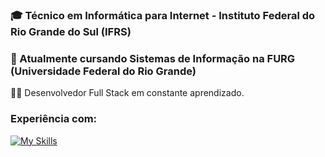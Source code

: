 ### 🎓 Técnico em Informática para Internet - Instituto Federal do Rio Grande do Sul (IFRS)
### 🌱 Atualmente cursando Sistemas de Informação na FURG (Universidade Federal do Rio Grande)
👨‍💻 Desenvolvedor Full Stack em constante aprendizado.




### Experiência com:
[![My Skills](https://skillicons.dev/icons?i=js,php,py,nodejs,html,css,postgresql,mysql,photoshop)](https://skillicons.dev)
<!--
**murillodominguez/murillodominguez** is a ✨ _special_ ✨ repository because its `README.md` (this file) appears on your GitHub profile.

Here are some ideas to get you started:

- 🔭 I’m currently working on ...
- 🌱 I’m currently learning ...
- 👯 I’m looking to collaborate on ...
- 🤔 I’m looking for help with ...
- 💬 Ask me about ...
- 📫 How to reach me: ...
- 😄 Pronouns: ...
- ⚡ Fun fact: ...
-->
